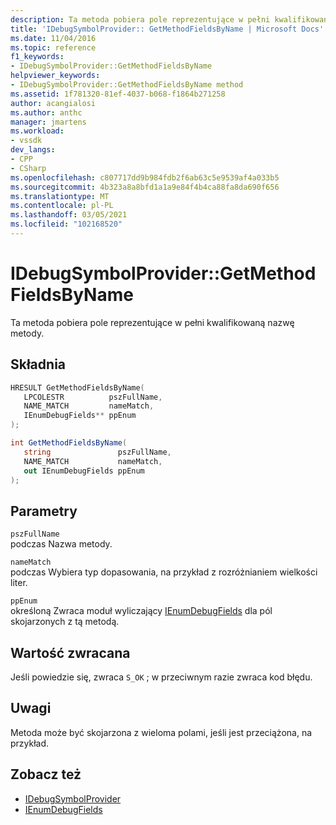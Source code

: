 ```yaml
---
description: Ta metoda pobiera pole reprezentujące w pełni kwalifikowaną nazwę metody.
title: 'IDebugSymbolProvider:: GetMethodFieldsByName | Microsoft Docs'
ms.date: 11/04/2016
ms.topic: reference
f1_keywords:
- IDebugSymbolProvider::GetMethodFieldsByName
helpviewer_keywords:
- IDebugSymbolProvider::GetMethodFieldsByName method
ms.assetid: 1f781320-81ef-4037-b068-f1864b271258
author: acangialosi
ms.author: anthc
manager: jmartens
ms.workload:
- vssdk
dev_langs:
- CPP
- CSharp
ms.openlocfilehash: c807717dd9b984fdb2f6ab63c5e9539af4a033b5
ms.sourcegitcommit: 4b323a8a8bfd1a1a9e84f4b4ca88fa8da690f656
ms.translationtype: MT
ms.contentlocale: pl-PL
ms.lasthandoff: 03/05/2021
ms.locfileid: "102168520"
---
```

# <a name="idebugsymbolprovidergetmethodfieldsbyname"></a>IDebugSymbolProvider::GetMethodFieldsByName
Ta metoda pobiera pole reprezentujące w pełni kwalifikowaną nazwę metody.

## <a name="syntax"></a>Składnia

```cpp
HRESULT GetMethodFieldsByName( 
   LPCOLESTR          pszFullName,
   NAME_MATCH         nameMatch,
   IEnumDebugFields** ppEnum
);
```

```csharp
int GetMethodFieldsByName(
   string               pszFullName,
   NAME_MATCH           nameMatch,
   out IEnumDebugFields ppEnum
);
```

## <a name="parameters"></a>Parametry
`pszFullName`\
podczas Nazwa metody.

`nameMatch`\
podczas Wybiera typ dopasowania, na przykład z rozróżnianiem wielkości liter.

`ppEnum`\
określoną Zwraca moduł wyliczający [IEnumDebugFields](../../../extensibility/debugger/reference/ienumdebugfields.md) dla pól skojarzonych z tą metodą.

## <a name="return-value"></a>Wartość zwracana
 Jeśli powiedzie się, zwraca `S_OK` ; w przeciwnym razie zwraca kod błędu.

## <a name="remarks"></a>Uwagi
 Metoda może być skojarzona z wieloma polami, jeśli jest przeciążona, na przykład.

## <a name="see-also"></a>Zobacz też
- [IDebugSymbolProvider](../../../extensibility/debugger/reference/idebugsymbolprovider.md)
- [IEnumDebugFields](../../../extensibility/debugger/reference/ienumdebugfields.md)
